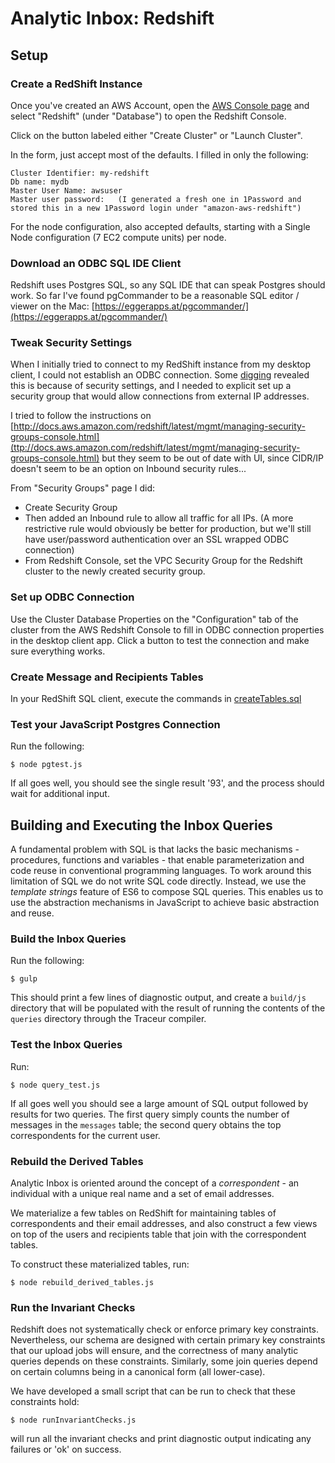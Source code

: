 # Analytic Inbox:  Redshift

## Setup

### Create a RedShift Instance

Once you've created an AWS Account, open the [AWS Console page](https://console.aws.amazon.com/console/home?region=us-west-2) and select "Redshift" (under "Database") to open the Redshift Console.

Click on the button labeled either "Create Cluster" or "Launch Cluster".

In the form, just accept most of the defaults. I filled in only the following:

    Cluster Identifier: my-redshift
    Db name: mydb
    Master User Name: awsuser
    Master user password:   (I generated a fresh one in 1Password and stored this in a new 1Password login under "amazon-aws-redshift")
  
For the node configuration, also accepted defaults, starting with a Single Node configuration (7 EC2 compute units) per node.

### Download an ODBC SQL IDE Client

Redshift uses Postgres SQL, so any SQL IDE that can speak Postgres should work.
So far I've found pgCommander to be a reasonable SQL editor / viewer on the Mac: [https://eggerapps.at/pgcommander/](https://eggerapps.at/pgcommander/)

### Tweak Security Settings

When I initially tried to connect to my RedShift instance from my desktop client, I could not establish an ODBC connection. Some [digging](http://docs.aws.amazon.com/redshift/latest/mgmt/connecting-refusal-failure-issues.html) revealed this is because of security settings, and I needed to explicit set up a security group that would allow connections from external IP addresses.

I tried to follow the instructions on [http://docs.aws.amazon.com/redshift/latest/mgmt/managing-security-groups-console.html](ttp://docs.aws.amazon.com/redshift/latest/mgmt/managing-security-groups-console.html) but they seem to be out of date with UI, since CIDR/IP doesn't seem to be an option on Inbound security rules...

From "Security Groups" page I did:

  * Create Security Group
  * Then added an Inbound rule to allow all traffic for all IPs.  (A more restrictive rule would obviously be better for production, but we'll still have user/password authentication over an SSL wrapped ODBC connection)
  * From Redshift Console, set the VPC Security Group for the Redshift cluster to the newly created security group.

### Set up ODBC Connection

Use the Cluster Database Properties on the "Configuration" tab of the cluster from the AWS Redshift Console to fill in ODBC connection properties in the desktop client app.  Click a button to test the connection and make sure everything works.

### Create Message and Recipients Tables

In your RedShift SQL client, execute the commands in [createTables.sql](analytics_db/createTables.sql)

### Test your JavaScript Postgres Connection

Run the following:

    $ node pgtest.js

If all goes well, you should see the single result '93', and the process should wait for additional input.

## Building and Executing the Inbox Queries

A fundamental problem with SQL is that lacks the basic mechanisms - procedures, functions and variables - that enable parameterization and code reuse in conventional programming languages. To work around this limitation of SQL we do not
write SQL code directly.  Instead, we use the *template strings* feature of ES6 to compose SQL queries. This enables
us to use the abstraction mechanisms in JavaScript to achieve basic abstraction and reuse.

### Build the Inbox Queries

Run the following:

    $ gulp

This should print a few lines of diagnostic output, and create a `build/js` directory that will be populated with the result of running the contents of the `queries` directory through the Traceur compiler.

### Test the Inbox Queries

Run:

    $ node query_test.js

If all goes well you should see a large amount of SQL output followed by results for two queries.  The first query simply counts the number of messages in the `messages` table; the second query obtains the top correspondents for the current user.

### Rebuild the Derived Tables

Analytic Inbox is oriented around the concept of a *correspondent* - an individual with a unique real name and a set of email addresses.

We materialize a few tables on RedShift for maintaining tables of correspondents and their email addresses, and also construct a few views on top of the users and recipients table that join with the correspondent tables.

To construct these materialized tables, run:

    $ node rebuild_derived_tables.js

### Run the Invariant Checks

Redshift does not systematically check or enforce primary key constraints.  Nevertheless, our schema are designed with certain
primary key constraints that our upload jobs will ensure, and the correctness of many analytic queries 
depends on these constraints.
Similarly, some join queries depend on certain columns being in a canonical form (all lower-case).

We have developed a small script that can be run to check that these constraints hold:

    $ node runInvariantChecks.js

will run all the invariant checks and print diagnostic output indicating any failures or 'ok' on success.